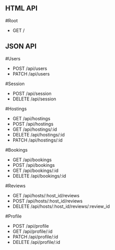 HTML API
----------------------------------------------------------------------

#Root
  - GET /

JSON API
----------------------------------------------------------------------

#Users
  - POST /api/users
  - PATCH /api/users

#Session
  - POST /api/session
  - DELETE /api/session

#Hostings
  - GET /api/hostings
  - POST /api/hostings
  - GET /api/hostings/:id
  - DELETE /api/hostings/:id
  - PATCH /api/hostings/:id

#Bookings
  - GET /api/bookings
  - POST /api/bookings
  - GET /api/bookings/:id
  - DELETE /api/bookings/:id

#Reviews
  - GET /api/hosts/:host_id/reviews
  - POST /api/hosts/:host_id/reviews
  - DELETE /api/hosts/:host_id/reviews/:review_id

#Profile
  - POST /api/profile
  - GET /api/profile/:id
  - PATCH /api/profile/:id
  - DELETE /api/profile/:id
